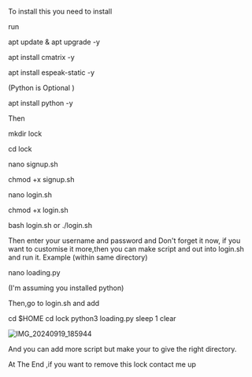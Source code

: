 To install this you need to install

run

apt update & apt upgrade -y

apt install cmatrix -y

apt install espeak-static -y

(Python is Optional )

apt install python -y

Then 

mkdir lock

cd lock

nano signup.sh

chmod +x signup.sh

nano login.sh

chmod +x login.sh

bash login.sh or ./login.sh

Then enter your username and password and Don't forget it
now,
if you want to customise it more,then you can
make script and out into login.sh and run it.
Example 
(within same directory)

nano loading.py

(I'm assuming you installed python)

Then,go to login.sh and add

cd $HOME
cd lock
python3 loading.py
sleep 1
clear

![IMG_20240919_185944](https://github.com/user-attachments/assets/ea1640bb-395e-44e4-9a6a-ca584fec2520)

And you can add more script but make your to give the right directory.

At The End ,if you want to remove this lock 
contact me up 
